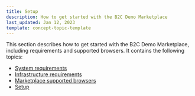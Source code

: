 ```yaml
---
title: Setup
description: How to get started with the B2C Demo Marketplace
last_updated: Jan 12, 2023
template: concept-topic-template
---
```


This section describes how to get started with the B2C Demo Marketplace, including requirements and supported browsers. It contains the following topics:
* [System requirements](/docs/marketplace/dev/setup/{{page.version}}/system-requirements.html)
* [Infrastructure requirements](/docs/marketplace/dev/setup/{{page.version}}/infrastructure-requirements.html)
* [Marketplace supported browsers](/docs/marketplace/dev/setup/{{page.version}}/marketplace-supported-browsers.html)
* [Setup](/docs/marketplace/dev/setup/{{page.version}}/spryker-marketplace-setup.html)
